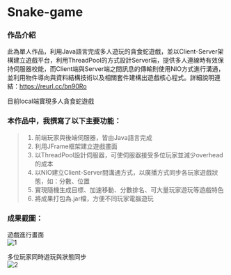 # Snake-game

### 作品介紹
此為單人作品，利用Java語言完成多人遊玩的貪食蛇遊戲，並以Client-Server架構建立遊戲平台，利用ThreadPool的方式設計Server端，提供多人連線時有效保持伺服器校能，而Client端與Server端之間訊息的傳輸則使用NIO方式進行溝通，並利用物件導向與資料結構技術以及相關套件建構出遊戲核心程式。詳細說明連結：https://reurl.cc/bn90Ro

目前local端實現多人貪食蛇遊戲

###  本作品中，我撰寫了以下主要功能：
>1.	前端玩家與後端伺服器，皆由Java語言完成
>2.	利用JFrame框架建立遊戲畫面
>3.	以ThreadPool設計伺服器，可使伺服器接受多位玩家並減少overhead的成本
>4.	以NIO建立Client-Server間溝通方式，以廣播方式同步各玩家遊戲狀態，如：分數、位置
>5.	實現隨機生成目標、加速移動、分數排名、可大量玩家遊玩等遊戲特色
>6.	將成果打包為.jar檔，方便不同玩家電腦遊玩

###  成果截圖：
遊戲進行畫面<br>
![1](https://user-images.githubusercontent.com/58781800/140345117-b65f0959-8a58-466e-9024-e8e7d3034bc8.png)

多位玩家同時遊玩與狀態同步<br>
![2](https://user-images.githubusercontent.com/58781800/140345358-a611eedd-08eb-462f-8e9d-8e971b6de789.png)
